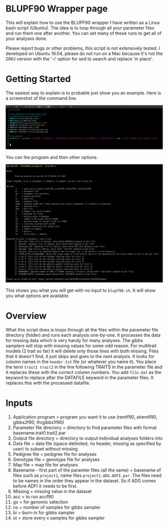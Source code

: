 # BLUPF90 Wrapper page

This will explain how to use the BLUPF90 wrapper I have written as a Linux bash script (Ubuntu). 
The idea is to loop through all your parameter files and run them one after another. 
You can set many of these runs to get all of your analyses done. 

Please report bugs or other problems, this script is not extensively tested. I developed
on Ubuntu 16.04, please do not run on a Mac because it's not the GNU version with the
'-i' option for sed to search and replace 'in place'. 

# Getting Started

The easiest way to explain is to probable just show you an example. Here is a screenshot of the command line. 

![Screenshot of Script](/BLUPF90_Wrapper/Screenshots/run_shell_script.png?raw=true "bash script example")

You can the program and then other options. 

![Screenshot of Script](/BLUPF90_Wrapper/Screenshots/blupf90_shell_script_message.png?raw=true "bash script example")

This shows you what you will get with no input to `blupf90.sh`. It will show you what options are available. 

# Overview

What this script does is loops through all the files within the parameter 
file directory (folder) and runs each analysis one-by-one. 
It processes the data for missing data which is very handy for many 
analyses. The gibbs samplers will stop with missing values for some odd 
reason. For multitrait models (2 trait so far) it will delete only those 
lines with both missing. Files that it doesn't find, it just skips and 
goes to the next analysis. It looks for column names in the `header.txt` 
file (or whatever you name it). You place the term `trait1 trait2` in the 
line following TRAITS in the parameter file and it replaces these with the 
correct column numbers. You add `file.dat` as the keyword to replace after 
the DATAFILE keyword in the parameter files. It replaces this with the processed datafile. 

# Inputs

1. Application program = program you want it to use (remlf90, airemlf90, gibbs2f90, thrgibbs1f90)
2. Parameter file directory = directory to find parameter files with format basename.trait1.trait2.par
3. Output file directory = directory to output individual analyses folders into
4. Data file = data file (space delimited, no header, missing as specified by user) to subset without missing
5. Pedigree file = pedigree file for analyses
6. Genotype file = genotype file for analyses
7. Map file = map file for analyses
8. Basename - first part of the paramter files (all the same) = basename of files such as `project1`, name files `project1.ADG.ADFI.par`. The files need to be names in the order they appear in the dataset. So if ADG comes before ADFI it needs to be first. 
9. Missing = missing value in the dataset
10. acc = to run accf90
11. gs = for genomic selection
12. ns = number of samples for gibbs sampler
13. bi = burn-in for gibbs sampler
14. st = store every x samples for gibbs sampler



